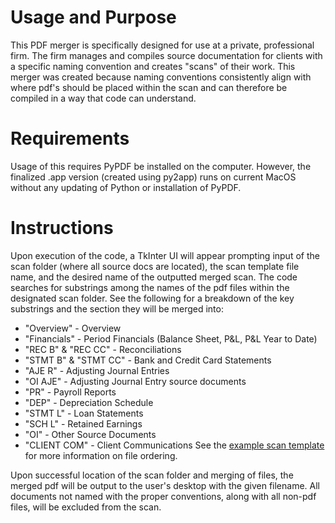 # Usage and Purpose
This PDF merger is specifically designed for use at a private, professional firm. The firm manages and compiles source documentation for clients with a specific naming convention and creates
"scans" of their work. This merger was created because naming conventions consistently align with where pdf's should be placed within the scan and can therefore be compiled in a way that
code can understand.

# Requirements
Usage of this requires PyPDF be installed on the computer. However, the finalized .app version (created using py2app) runs on current MacOS without any updating of Python or installation of PyPDF.

# Instructions
Upon execution of the code, a TkInter UI will appear prompting input of the scan folder (where all source docs are located), the scan template file name, and the desired name of the outputted
merged scan. The code searches for substrings among the names of the pdf files within the designated scan folder. See the following for a breakdown of the key substrings and the
section they will be merged into:

- "Overview" - Overview
- "Financials" - Period Financials (Balance Sheet, P&L, P&L Year to Date)
- "REC B" & "REC CC" - Reconciliations
- "STMT B" & "STMT CC" - Bank and Credit Card Statements
- "AJE R" - Adjusting Journal Entries
- "OI AJE" - Adjusting Journal Entry source documents
- "PR" - Payroll Reports
- "DEP" - Depreciation Schedule
- "STMT L" - Loan Statements
- "SCH L" - Retained Earnings
- "OI" - Other Source Documents
- "CLIENT COM" - Client Communications
See the [example scan template](www.google.com) for more information on file ordering.

Upon successful location of the scan folder and merging of files, the merged pdf will be output to the user's desktop with the given filename. All documents not named with the proper conventions,
along with all non-pdf files, will be excluded from the scan.
